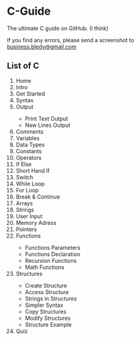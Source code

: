 <h1>C-Guide</h1>
The ultimate C guide on GitHub. (I think)
<p></p>
If you find any errors, please send a screenshot to <a href="mailto:business.bledy@gmail.com?&Subject=I%20found%20an%20error&Body=In%20C/Home.md%20it%20says%20'someting'%20instead%20of%20'something'">business.bledy@gmail.com</a>
<h2>List of C</h2>
<ol>
  <li>Home</li>
  <li>Intro</li>
  <li>Get Started</li>
  <li>Syntax</li>
  <li>Output</li>
  <ul>
    <li>Print Text Output</li>
    <li>New Lines Output</li>
  </ul>
  <li>Comments</li>
  <li>Variables</li>
  <li>Data Types</li>
  <li>Constants</li>
  <li>Operators</li>
  <li>If Else</li>
  <li>Short Hand If</li>
  <li>Switch</li>
  <li>While Loop</li>
  <li>For Loop</li>
  <li>Break &amp; Continue</li>
  <li>Arrays</li>
  <li>Strings</li>
  <li>User Input</li>
  <li>Memory Adress</li>
  <li>Pointers</li>
  <li>Functions</li>
  <ul>
    <li>Functions Parameters</li>
    <li>Functions Declaration</li>
    <li>Recursion Functions</li>
    <li>Math Functions</li>
  </ul>
  <li>Structures</li>
  <ul>
    <li>Create Structure</li>
    <li>Access Structure</li>
    <li>Strings in Structures</li>
    <li>Simpler Syntax</li>
    <li>Copy Structures</li>
    <li>Modify Structures</li>
    <li>Structure Example</li>
  </ul>
  <li>Quiz</li>
</ol>
